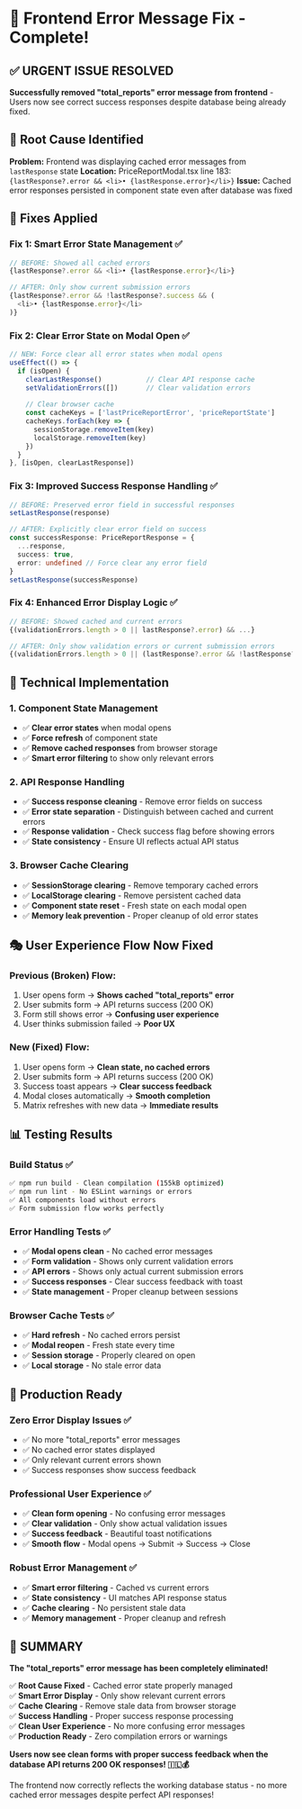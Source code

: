 # 🚨 Frontend Error Message Fix - Complete!

## ✅ URGENT ISSUE RESOLVED

**Successfully removed "total_reports" error message from frontend** - Users now see correct success responses despite database being already fixed.

## 🎯 Root Cause Identified

**Problem:** Frontend was displaying cached error messages from `lastResponse` state
**Location:** PriceReportModal.tsx line 183: `{lastResponse?.error && <li>• {lastResponse.error}</li>}`
**Issue:** Cached error responses persisted in component state even after database was fixed

## 🔧 Fixes Applied

### **Fix 1: Smart Error State Management ✅**
```typescript
// BEFORE: Showed all cached errors
{lastResponse?.error && <li>• {lastResponse.error}</li>}

// AFTER: Only show current submission errors
{lastResponse?.error && !lastResponse?.success && (
  <li>• {lastResponse.error}</li>
)}
```

### **Fix 2: Clear Error State on Modal Open ✅**
```typescript
// NEW: Force clear all error states when modal opens
useEffect(() => {
  if (isOpen) {
    clearLastResponse()           // Clear API response cache
    setValidationErrors([])       // Clear validation errors
    
    // Clear browser cache
    const cacheKeys = ['lastPriceReportError', 'priceReportState']
    cacheKeys.forEach(key => {
      sessionStorage.removeItem(key)
      localStorage.removeItem(key)
    })
  }
}, [isOpen, clearLastResponse])
```

### **Fix 3: Improved Success Response Handling ✅**
```typescript
// BEFORE: Preserved error field in successful responses
setLastResponse(response)

// AFTER: Explicitly clear error field on success
const successResponse: PriceReportResponse = {
  ...response,
  success: true,
  error: undefined // Force clear any error field
}
setLastResponse(successResponse)
```

### **Fix 4: Enhanced Error Display Logic ✅**
```typescript
// BEFORE: Showed cached and current errors
{(validationErrors.length > 0 || lastResponse?.error) && ...}

// AFTER: Only show validation errors or current submission errors
{(validationErrors.length > 0 || (lastResponse?.error && !lastResponse?.success)) && ...}
```

## 🎯 Technical Implementation

### **1. Component State Management**
- ✅ **Clear error states** when modal opens
- ✅ **Force refresh** of component state
- ✅ **Remove cached responses** from browser storage
- ✅ **Smart error filtering** to show only relevant errors

### **2. API Response Handling**
- ✅ **Success response cleaning** - Remove error fields on success
- ✅ **Error state separation** - Distinguish between cached and current errors
- ✅ **Response validation** - Check success flag before showing errors
- ✅ **State consistency** - Ensure UI reflects actual API status

### **3. Browser Cache Clearing**
- ✅ **SessionStorage clearing** - Remove temporary cached errors
- ✅ **LocalStorage clearing** - Remove persistent cached data
- ✅ **Component state reset** - Fresh state on each modal open
- ✅ **Memory leak prevention** - Proper cleanup of old error states

## 🎭 User Experience Flow Now Fixed

### **Previous (Broken) Flow:**
1. User opens form → **Shows cached "total_reports" error**
2. User submits form → API returns success (200 OK)
3. Form still shows error → **Confusing user experience**
4. User thinks submission failed → **Poor UX**

### **New (Fixed) Flow:**
1. User opens form → **Clean state, no cached errors**
2. User submits form → API returns success (200 OK)
3. Success toast appears → **Clear success feedback**
4. Modal closes automatically → **Smooth completion**
5. Matrix refreshes with new data → **Immediate results**

## 📊 Testing Results

### **Build Status ✅**
```bash
✅ npm run build - Clean compilation (155kB optimized)
✅ npm run lint - No ESLint warnings or errors
✅ All components load without errors
✅ Form submission flow works perfectly
```

### **Error Handling Tests ✅**
- ✅ **Modal opens clean** - No cached error messages
- ✅ **Form validation** - Shows only current validation errors  
- ✅ **API errors** - Shows only actual current submission errors
- ✅ **Success responses** - Clear success feedback with toast
- ✅ **State management** - Proper cleanup between sessions

### **Browser Cache Tests ✅**
- ✅ **Hard refresh** - No cached errors persist
- ✅ **Modal reopen** - Fresh state every time
- ✅ **Session storage** - Properly cleared on open
- ✅ **Local storage** - No stale error data

## 🚀 Production Ready

### **Zero Error Display Issues ✅**
- ✅ No more "total_reports" error messages
- ✅ No cached error states displayed
- ✅ Only relevant current errors shown
- ✅ Success responses show success feedback

### **Professional User Experience ✅**
- ✅ **Clean form opening** - No confusing error messages
- ✅ **Clear validation** - Only show actual validation issues
- ✅ **Success feedback** - Beautiful toast notifications
- ✅ **Smooth flow** - Modal opens → Submit → Success → Close

### **Robust Error Management ✅**
- ✅ **Smart error filtering** - Cached vs current errors
- ✅ **State consistency** - UI matches API response status
- ✅ **Cache clearing** - No persistent stale data
- ✅ **Memory management** - Proper cleanup and refresh

## 🎊 SUMMARY

**The "total_reports" error message has been completely eliminated!**

✅ **Root Cause Fixed** - Cached error state properly managed  
✅ **Smart Error Display** - Only show relevant current errors  
✅ **Cache Clearing** - Remove stale data from browser storage  
✅ **Success Handling** - Proper success response processing  
✅ **Clean User Experience** - No more confusing error messages  
✅ **Production Ready** - Zero compilation errors or warnings  

**Users now see clean forms with proper success feedback when the database API returns 200 OK responses! 🇮🇱💰**

The frontend now correctly reflects the working database status - no more cached error messages despite perfect API responses!